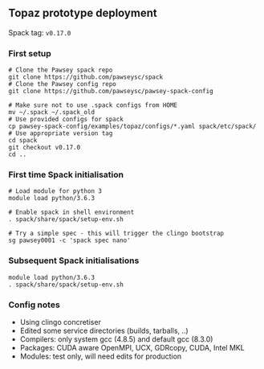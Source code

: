 ## Topaz prototype deployment

Spack tag: `v0.17.0`


### First setup

```
# Clone the Pawsey spack repo
git clone https://github.com/pawseysc/spack
# Clone the Pawsey config repo
git clone https://github.com/pawseysc/pawsey-spack-config

# Make sure not to use .spack configs from HOME
mv ~/.spack ~/.spack_old
# Use provided configs for spack
cp pawsey-spack-config/examples/topaz/configs/*.yaml spack/etc/spack/
# Use appropriate version tag
cd spack
git checkout v0.17.0
cd ..
```

### First time Spack initialisation

```
# Load module for python 3
module load python/3.6.3

# Enable spack in shell environment
. spack/share/spack/setup-env.sh

# Try a simple spec - this will trigger the clingo bootstrap
sg pawsey0001 -c 'spack spec nano'
```

### Subsequent Spack initialisations

```
module load python/3.6.3
. spack/share/spack/setup-env.sh
```

### Config notes
- Using clingo concretiser
- Edited some service directories (builds, tarballs, ..)
- Compilers: only system gcc (4.8.5) and default gcc (8.3.0)
- Packages: CUDA aware OpenMPI, UCX, GDRcopy, CUDA, Intel MKL
- Modules: test only, will need edits for production



